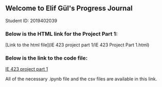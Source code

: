 ## Welcome to Elif Gül's Progress Journal
Student ID: 2019402039

### Below is the HTML link for the Project Part 1:

[Link to the html file](IE 423 project part 1/IE 423 Project Part 1.html)

### Below is the link to the code file:

[IE 423 project part 1](https://github.com/BU-IE-423/fall-23-elifgul0/tree/05a35ba544e62d8af0ac8e70cdabecc73d0235f1/IE%20423%20project%20part%201/IE%20423%20Project%20Part1)

All of the necessary .ipynb file and the csv files are available in this link.
